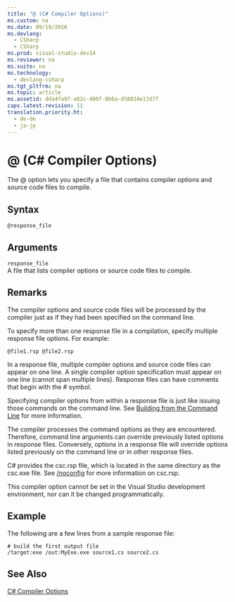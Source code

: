 ```yaml
---
title: "@ (C# Compiler Options)"
ms.custom: na
ms.date: 09/19/2016
ms.devlang: 
  - CSharp
  - CSharp
ms.prod: visual-studio-dev14
ms.reviewer: na
ms.suite: na
ms.technology: 
  - devlang-csharp
ms.tgt_pltfrm: na
ms.topic: article
ms.assetid: dda4fa9f-a02c-400f-8b6a-d58834e13d7f
caps.latest.revision: 11
translation.priority.ht: 
  - de-de
  - ja-jp
---
```

# @ (C# Compiler Options)
The @ option lets you specify a file that contains compiler options and source code files to compile.  
  
## Syntax  
  
```  
@response_file  
```  
  
## Arguments  
 `response_file`  
 A file that lists compiler options or source code files to compile.  
  
## Remarks  
 The compiler options and source code files will be processed by the compiler just as if they had been specified on the command line.  
  
 To specify more than one response file in a compilation, specify multiple response file options. For example:  
  
```  
@file1.rsp @file2.rsp  
```  
  
 In a response file, multiple compiler options and source code files can appear on one line. A single compiler option specification must appear on one line (cannot span multiple lines). Response files can have comments that begin with the # symbol.  
  
 Specifying compiler options from within a response file is just like issuing those commands on the command line. See [Building from the Command Line](../vs140/How-to--Set-Environment-Variables-for-the-Visual-Studio-Command-Line.md) for more information.  
  
 The compiler processes the command options as they are encountered. Therefore, command line arguments can override previously listed options in response files. Conversely, options in a response file will override options listed previously on the command line or in other response files.  
  
 C# provides the csc.rsp file, which is located in the same directory as the csc.exe file. See [/noconfig](../vs140/-noconfig--C#-Compiler-Options-.md) for more information on csc.rsp.  
  
 This compiler option cannot be set in the Visual Studio development environment, nor can it be changed programmatically.  
  
## Example  
 The following are a few lines from a sample response file:  
  
```  
# build the first output file  
/target:exe /out:MyExe.exe source1.cs source2.cs  
```  
  
## See Also  
 [C# Compiler Options](../vs140/C#-Compiler-Options.md)